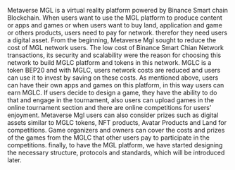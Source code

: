 Metaverse MGL is a virtual reality platform powered by Binance Smart chain Blockchain. When users want to use the MGL platform to produce content or apps and games or when users want to buy land, application and game or others products, users need to pay for network. therefor they need users a digital asset.
From the beginning, Metaverse Mgl sought to reduce the cost of MGL network users. The low cost of Binance Smart Chian Network transactions, its security and scalability were the reason for choosing this network to build MGLC platform and tokens in this network. 
MGLC is a token BEP20 and with MGLC, users network costs are reduced and users can use it to invest by saving on these costs. As mentioned above, users can have their own apps and games on this platform, in this way users can earn MGLC. 
If users decide to design a game, they have the ability to do that and engage in the tournament, also users can upload games in the online tournament section and there are online competitions for users’ enjoyment.
Metaverse Mgl users can also consider prizes such as digital assets similar to MGLC tokens, NFT products, Avatar Products and Land for competitions. 
Game organizers and owners can cover the costs and prizes of the games from the MGLC that other users pay to participate in the competitions.
finally, to have the MGL platform, we have started designing the necessary structure, protocols and standards, which will be introduced later.
